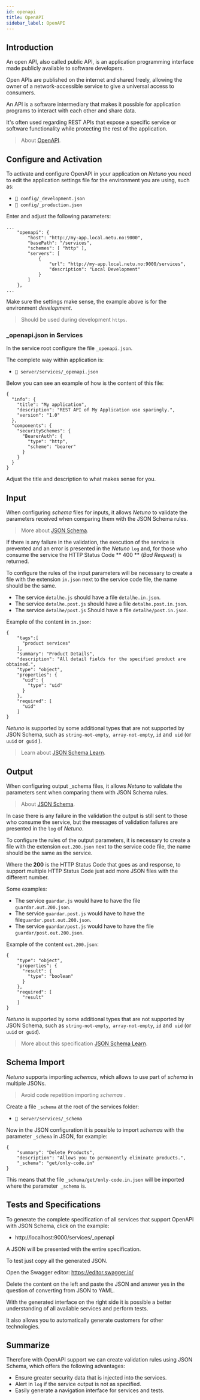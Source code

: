 ```yaml
---
id: openapi
title: OpenAPI
sidebar_label: OpenAPI
---
```


## Introduction

An open API, also called public API, is an application programming interface made publicly available to software developers. 

Open APIs are published on the internet and shared freely, allowing the owner of a network-accessible service to give a universal access to consumers.

An API is a software intermediary that makes it possible for application programs to interact with each other and share data. 

It's often used regarding REST APIs that expose a specific service or software functionality while protecting the rest of the application.

> About <a href="https://www.openapis.org/" target="_blank">OpenAPI</a>.

## Configure and Activation

To activate and configure OpenAPI in your application on _Netuno_ you need to edit the application settings file for the environment you are using, such as:

- `📂 config/_development.json`
- `📂 config/_production.json`

Enter and adjust the following parameters:

```
...
    "openapi": {
        "host": "http://my-app.local.netu.no:9000",
        "basePath": "/services",
        "schemes": [ "http" ],
        "servers": [
            {
                "url": "http://my-app.local.netu.no:9000/services",
                "description": "Local Development"
            }
        ]
    },
...
```

Make sure the settings make sense, the example above is for the environment _development_.

> Should be used during development `https`.

### _openapi.json in Services

In the service root configure the file `_openapi.json`.

The complete way within application is:

- `📂 server/services/_openapi.json`

Below you can see an example of how is the content of this file:

```
{
  "info": {
    "title": "My application",
    "description": "REST API of My Application use sparingly.",
    "version": "1.0"
  },
  "components": {
    "securitySchemes": {
      "BearerAuth": {
        "type": "http",
        "scheme": "bearer"
      }
    }
  }
}
```

Adjust the title and description to what makes sense for you.

## Input

When configuring _schema_ files for inputs, it allows _Netuno_ to validate the parameters received when comparing them with the JSON Schema rules.

> More about <a href="https://json-schema.org/" target="blank">JSON Schema</a>.

If there is any failure in the validation, the execution of the service is prevented and an error is presented in the _Netuno_ `log` and, for those who consume the service the HTTP Status Code ** 400 ** (_Bad Request_) is returned.

To configure the rules of the input parameters will be necessary to create a file with the extension `in.json` next to the service code file, the name should be the same.

- The service `detalhe.js` should have a file `detalhe.in.json`.
- The service `detalhe.post.js` should have a file `detalhe.post.in.json`.
- The service `detalhe/post.js` Should have a file `detalhe/post.in.json`.

Example of the content in `in.json`:

```
{
    "tags":[
      "product services"
    ],
    "summary": "Product Details",
    "description": "All detail fields for the specified product are obtained.",
    "type": "object",
    "properties": {
      "uid": {
        "type": "uid"
      }
    },
    "required": [
      "uid"
    ]
}
```

_Netuno_ is supported by some additional types that are not supported by JSON Schema, such as `string-not-empty`,` array-not-empty`, `id` and` uid` (or `uuid` or` guid` ).

> Learn about <a href="https://json-schema.org/learn/" target="_blank">JSON Schema Learn</a>.

## Output

When configuring output _schema files, it allows _Netuno_ to validate the parameters sent when comparing them with JSON Schema rules.

> About <a href="https://json-schema.org/" target="blank">JSON Schema</a>.

In case there is any failure in the validation the output is still sent to those who consume the service, but the messages of validation failures are presented in the `log` of _Netuno_.

To configure the rules of the output parameters, it is necessary to create a file with the extension `out.200.json` next to the service code file, the name should be the same as the service.

Where the **200** is the HTTP Status Code that goes as and response, to support multiple HTTP Status Code just add more JSON files with the different number.

Some examples:
- The service `guardar.js` would have to have the file `guardar.out.200.json`.
- The service `guardar.post.js` would have to have the file`guardar.post.out.200.json`.
- The service `guardar/post.js` would have to have the file `guardar/post.out.200.json`.

Example of the content `out.200.json`:

```
{
    "type": "object",
    "properties": {
      "result": {
        "type": "boolean"
      }
    },
    "required": [
      "result"
    ]
}
```

_Netuno_ is supported by some additional types that are not supported by JSON Schema, such as `string-not-empty`,` array-not-empty`, `id` and` uid` (or `uuid` or` guid`).

> More about this specification <a href="https://json-schema.org/learn/" target="_blank">JSON Schema Learn</a>.

## Schema Import

_Netuno_ supports importing _schemas_, which allows to use part of _schema_ in multiple JSONs.

> Avoid code repetition importing _schemas_ .

Create a file `_schema` at the root of the services folder:

- `📂 server/services/_schema`

Now in the JSON configuration it is possible to import _schemas_ with the parameter `_schema` in JSON, for example:

```
{
    "summary": "Delete Products",
    "description": "Allows you to permanently eliminate products.",
    "_schema": "get/only-code.in"
}
```

This means that the file `_schema/get/only-code.in.json` will be imported where the parameter` _schema` is.

## Tests and Specifications

To generate the complete specification of all services that support OpenAPI with JSON Schema, click on the example:

- http://localhost:9000/services/_openapi

A JSON will be presented with the entire specification.

To test just copy all the generated JSON.

Open the Swagger editor: https://editor.swagger.io/

Delete the content on the left and paste the JSON and answer yes in the question of converting from JSON to YAML.

With the generated interface on the right side it is possible a better understanding of all available services and perform tests.

It also allows you to automatically generate customers for other technologies.

## Summarize

Therefore with OpenAPI support we can create validation rules using JSON Schema, which offers the following advantages:

- Ensure greater security data that is injected into the services.
- Alert in `log` if the service output is not as specified.
- Easily generate a navigation interface for services and tests.


